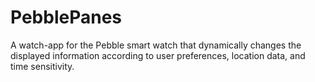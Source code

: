 PebblePanes
===========

A watch-app for the Pebble smart watch that dynamically changes the displayed information according to user preferences, location data, and time sensitivity. 
